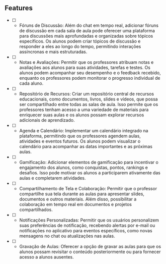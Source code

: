 
## Features

- [ ] - Fóruns de Discussão: Além do chat em tempo real, adicionar fóruns de discussão em cada sala de aula pode oferecer uma plataforma para discussões mais aprofundadas e organizadas sobre tópicos específicos. Os alunos podem criar tópicos de discussão e responder a eles ao longo do tempo, permitindo interações assíncronas e mais estruturadas.

- [ ] - Notas e Avaliações: Permitir que os professores atribuam notas e avaliações aos alunos para suas atividades, tarefas e testes. Os alunos podem acompanhar seu desempenho e o feedback recebido, enquanto os professores podem monitorar o progresso individual de cada aluno.

- [ ] - Repositório de Recursos: Criar um repositório central de recursos educacionais, como documentos, livros, slides e vídeos, que possa ser compartilhado entre todas as salas de aula. Isso permite que os professores tenham acesso a uma variedade de materiais para enriquecer suas aulas e os alunos possam explorar recursos adicionais de aprendizado.

- [ ] - Agenda e Calendário: Implementar um calendário integrado na plataforma, permitindo que os professores agendem aulas, atividades e eventos futuros. Os alunos podem visualizar o calendário para acompanhar as datas importantes e as próximas aulas.

- [ ] - Gamificação: Adicionar elementos de gamificação para incentivar o engajamento dos alunos, como conquistas, pontos, rankings e desafios. Isso pode motivar os alunos a participarem ativamente das aulas e completarem atividades.

- [ ] - Compartilhamento de Tela e Colaboração: Permitir que o professor compartilhe sua tela durante as aulas para apresentar slides, documentos e outros materiais. Além disso, possibilitar a colaboração em tempo real em documentos e projetos compartilhados.

- [ ] - Notificações Personalizadas: Permitir que os usuários personalizem suas preferências de notificação, recebendo alertas por e-mail ou notificações no aplicativo para eventos específicos, como novas mensagens no chat ou atualizações nas aulas.

- [ ] - Gravação de Aulas: Oferecer a opção de gravar as aulas para que os alunos possam revisitar o conteúdo posteriormente ou para fornecer acesso a alunos ausentes.